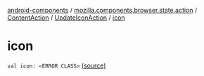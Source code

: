 [android-components](../../../index.md) / [mozilla.components.browser.state.action](../../index.md) / [ContentAction](../index.md) / [UpdateIconAction](index.md) / [icon](./icon.md)

# icon

`val icon: <ERROR CLASS>` [(source)](https://github.com/mozilla-mobile/android-components/blob/master/components/browser/state/src/main/java/mozilla/components/browser/state/action/BrowserAction.kt#L164)